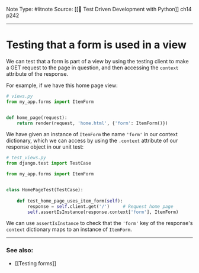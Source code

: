 Note Type: #litnote
Source: [[📖 Test Driven Development with Python]] ch14 p242

---
# Testing that a form is used in a view
We can test that a form is part of a view by using the testing client to make a GET request to the page in question, and then accessing the `context` attribute of the response.

For example, if we have this home page view:
```python
# views.py
from my_app.forms import ItemForm


def home_page(request):
	return render(request, 'home.html', {'form': ItemForm()})
```

We have given an instance of `ItemForm` the name `'form'` in our context dictionary, which we can access by using the `.context` attribute of our response object in our unit test:
```python
# test_views.py
from django.test import TestCase

from my_app.forms import ItemForm


class HomePageTest(TestCase):
	
	def test_home_page_uses_item_form(self):
		response = self.client.get('/')		# Request home page
		self.assertIsInstance(response.context['form'], ItemForm)
```

We can use `assertIsInstance` to check that the `'form'` key of the response's `context` dictionary maps to an instance of `ItemForm`.

---
### See also:
- [[Testing forms]]